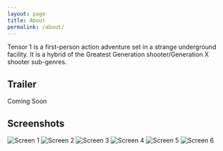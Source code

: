 ```yaml
---
layout: page
title: About
permalink: /about/
---
```


Tensor 1 is a first-person action adventure set in a strange underground facility. It is a hybrid of the Greatest Generation shooter/Generation X shooter sub-genres.

## Trailer

Coming Soon

## Screenshots

![Screen 1](../assets/img/screen1.jpg)
![Screen 2](../assets/img/screen2.jpg)
![Screen 3](../assets/img/screen3.jpg)
![Screen 4](../assets/img/screen4.jpg)
![Screen 5](../assets/img/screen5.jpg)
![Screen 6](../assets/img/screen6.jpg)

